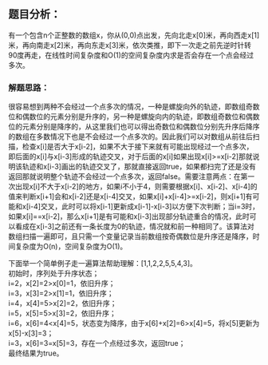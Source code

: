 ## 题目分析：
有一个包含n个正整数的数组x，你从(0,0)点出发，先向北走x[0]米，再向西走x[1]米，再向南走x[2]米，再向东走x[3]米，依次类推，即下一次走之前先逆时针转90度再走，在线性时间复杂度和O(1)的空间复杂度内求是否会存在一个点会经过多次。

### 解题思路：
很容易想到两种不会经过一个点多次的情况，一种是螺旋向外的轨迹，即数组奇数位和偶数位的元素分别是升序的，另一种是螺旋向内的轨迹，即数组奇数位和偶数位的元素分别是降序的，从这里我们也可以得出奇数位和偶数位分别先升序后降序的数组在多数情况下也是不会经过一个点多次的。因此我们可以对数组从前往后扫描，检查x[i]是否大于x[i-2]，如果不大于接下来就有可能出现经过一个点多次，即后面的x[i]与x[i-3]形成的轨迹交叉，对于后面的x[i]如果出现x[i]>=x[i-2]那就说明该轨迹和x[i-3]画出的轨迹交叉了，那就直接返回true，如果都扫完了还是没有返回那就说明整个轨迹不会经过一个点多次，返回false。需要注意两点：在第一次出现x[i]不大于x[i-2]的地方，如果i不小于4，则需要根据x[i]、x[i-2]、x[i-4]的值来判断x[i+1]会和x[i-2]还是x[i-4]交叉，如果x[i]+x[i-4]>=x[i-2]，则x[i+1]有可能和x[i-4]交叉，此时可以将x[i-1]更新成x[i-1]-x[i-3]以方便下次判断；当i=3时，如果x[i]==x[i-2]，那么x[i+1]是有可能和x[i-3]出现部分轨迹重合的情况，此时可以看成在x[i-3]之前还有一条长度为0的轨迹，情况就和前一种相同了。该算法对数组扫描一遍即可，且只需一个变量记录当前数组按奇偶数位是升序还是降序，时间复杂度为O(n)，空间复杂度为O(1)。

下面举一个简单例子走一遍算法帮助理解：[1,1,2,2,5,5,4,3]。</br>
初始时，序列处于升序状态；</br>
i=2，x[2]=2>x[0]=1，依旧升序；</br>
i=3，x[3]=2>x[1]=1，依旧升序；</br>
i=4，x[4]=5>x[2]=2，依旧升序；</br>
i=5，x[5]=5>x[3]=2，依旧升序；</br>
i=6，x[6]=4<x[4]=5，状态变为降序，由于x[6]+x[2]=6>x[4]=5，将x[5]更新为x[5]-x[3]=3；</br>
i=3，x[6]=3=x[5]=3，存在一个点经过多次，返回true；</br>
最终结果为true。
